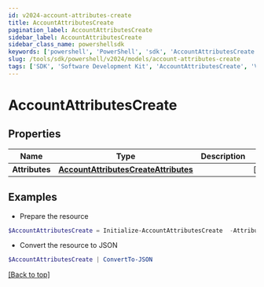 ```yaml
---
id: v2024-account-attributes-create
title: AccountAttributesCreate
pagination_label: AccountAttributesCreate
sidebar_label: AccountAttributesCreate
sidebar_class_name: powershellsdk
keywords: ['powershell', 'PowerShell', 'sdk', 'AccountAttributesCreate', 'V2024AccountAttributesCreate'] 
slug: /tools/sdk/powershell/v2024/models/account-attributes-create
tags: ['SDK', 'Software Development Kit', 'AccountAttributesCreate', 'V2024AccountAttributesCreate']
---
```



# AccountAttributesCreate

## Properties

Name | Type | Description | Notes
------------ | ------------- | ------------- | -------------
**Attributes** | [**AccountAttributesCreateAttributes**](account-attributes-create-attributes) |  | [required]

## Examples

- Prepare the resource
```powershell
$AccountAttributesCreate = Initialize-AccountAttributesCreate  -Attributes null
```

- Convert the resource to JSON
```powershell
$AccountAttributesCreate | ConvertTo-JSON
```


[[Back to top]](#) 

